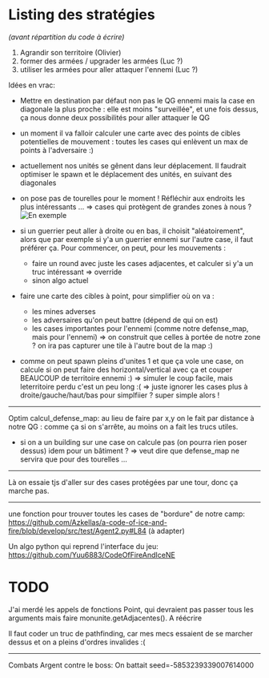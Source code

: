Listing des stratégies
====================================
*(avant répartition du code à écrire)*

1) Agrandir son territoire (Olivier)
2) former des armées / upgrader les armées (Luc ?)
3) utiliser les armées pour aller attaquer l'ennemi (Luc ?)


Idées en vrac: 
- Mettre en destination par défaut non pas le QG ennemi mais la case en diagonale la plus proche : elle est moins "surveillée",
  et une fois dessus, ça nous donne deux possibilités pour aller attaquer le QG

- un moment il va falloir calculer une carte avec des points de cibles potentielles de mouvement : toutes les cases qui enlèvent un max de points à l'adversaire :)

- actuellement nos unités se gênent dans leur déplacement.
  Il faudrait optimiser le spawn et le déplacement des unités, en suivant des diagonales

- on pose pas de tourelles pour le moment ! Réfléchir aux endroits les plus intéressants ...
  => cases qui protègent de grandes zones à nous ?
  ![En exemple](https://tof.cx/images/2019/05/17/26f4ce374a08d3be9323a8841c842b4e.jpg)

- si un guerrier peut aller à droite ou en bas, il choisit "aléatoirement", alors que par exemple si y'a un guerrier ennemi sur l'autre case,
il faut préférer ça.
  Pour commencer, on peut, pour les mouvements : 
    * faire un round avec juste les cases adjacentes, et calculer si y'a un truc intéressant => override
    * sinon algo actuel

- faire une carte des cibles à point, pour simplifier où on va : 
   * les mines adverses
   * les adversaires qu'on peut battre (dépend de qui on est)
   * les cases importantes pour l'ennemi (comme notre defense_map, mais pour l'ennemi)
       => on construit que celles à portée de notre zone ? on ira pas capturer une tile à l'autre bout de la map :)

- comme on peut spawn pleins d'unites 1 et que ça vole une case, on calcule si on peut faire des horizontal/vertical avec ça et couper BEAUCOUP de territoire ennemi :)
  => simuler le coup facile, mais leterritoire perdu c'est un peu long :(
                                 => juste ignorer les cases plus à droite/gauche/haut/bas pour simplfiier ? super simple alors !
*************
Optim calcul_defense_map: au lieu de faire par x,y on le fait par distance à notre QG : comme ça si on s'arrête, au moins on a fait les trucs utiles.
+ si on a un building sur une case on calcule pas (on pourra rien poser dessus)
             idem pour un bâtiment ? => veut dire que defense_map ne servira que pour des tourelles ...

*************
Là on essaie tjs d'aller sur des cases protégées par une tour, donc ça marche pas.

*************
une fonction pour trouver toutes les cases de "bordure" de notre camp:
https://github.com/Azkellas/a-code-of-ice-and-fire/blob/develop/src/test/Agent2.py#L84
(à adapter)

Un algo python qui reprend l'interface du jeu: 
https://github.com/Yuu6883/CodeOfFireAndIceNE

TODO
====
J'ai merdé les appels de fonctions Point, qui devraient pas passer tous les arguments mais faire monunite.getAdjacentes(). A réécrire

Il faut coder un truc de pathfinding, car mes mecs essaient de se marcher dessus et on a pleins d'ordres invalides :(


-------------
Combats Argent contre le boss:
On battait seed=-5853239339007614000
